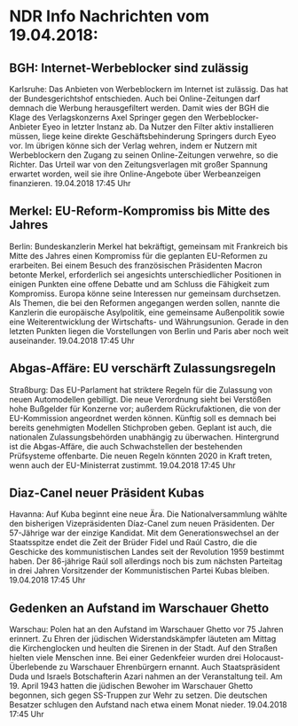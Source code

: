 # NDR Info Nachrichten vom 19.04.2018:


## BGH: Internet-Werbeblocker sind zulässig
Karlsruhe: Das Anbieten von Werbeblockern im Internet ist zulässig. Das hat der Bundesgerichtshof entschieden. Auch bei Online-Zeitungen darf demnach die Werbung herausgefiltert werden. Damit wies der BGH die Klage des Verlagskonzerns Axel Springer gegen den Werbeblocker-Anbieter Eyeo in letzter Instanz ab. Da Nutzer den Filter aktiv installieren müssen, liege keine direkte Geschäftsbehinderung Springers durch Eyeo vor. Im übrigen könne sich der Verlag wehren,  indem er Nutzern mit Werbeblockern den Zugang zu seinen Online-Zeitungen verwehre, so die Richter. Das Urteil war von den Zeitungsverlagen mit großer Spannung erwartet worden, weil sie ihre Online-Angebote über Werbeanzeigen finanzieren. 19.04.2018 17:45 Uhr 

## Merkel: EU-Reform-Kompromiss bis Mitte des Jahres
Berlin: Bundeskanzlerin Merkel hat bekräftigt, gemeinsam mit Frankreich bis Mitte des Jahres einen Kompromiss für die geplanten EU-Reformen zu erarbeiten. Bei einem Besuch des französischen Präsidenten Macron betonte Merkel, erforderlich sei angesichts unterschiedlicher Positionen in einigen Punkten eine offene Debatte und am Schluss die Fähigkeit zum Kompromiss. Europa könne seine Interessen nur gemeinsam durchsetzen. Als Themen, die bei den Reformen angegangen werden sollen, nannte die Kanzlerin die europäische Asylpolitik, eine gemeinsame Außenpolitik sowie eine Weiterentwicklung der Wirtschafts- und Währungsunion. Gerade in den letzten Punkten liegen die Vorstellungen von Berlin und Paris aber noch weit auseinander. 19.04.2018 17:45 Uhr 

## Abgas-Affäre: EU verschärft Zulassungsregeln
Straßburg: Das EU-Parlament hat striktere Regeln für die Zulassung von neuen Automodellen gebilligt. Die neue Verordnung sieht bei Verstößen hohe Bußgelder für Konzerne vor; außerdem Rückrufaktionen, die von der EU-Kommission angeordnet werden können. Künftig soll es demnach bei bereits genehmigten Modellen Stichproben geben. Geplant ist auch, die nationalen Zulassungsbehörden unabhängig zu überwachen. Hintergrund ist die Abgas-Affäre, die auch Schwachstellen der bestehenden Prüfsysteme offenbarte. Die neuen Regeln könnten 2020 in Kraft treten, wenn auch der EU-Ministerrat zustimmt. 19.04.2018 17:45 Uhr 

## Diaz-Canel neuer Präsident Kubas
Havanna: Auf Kuba beginnt eine neue Ära. Die Nationalversammlung wählte den bisherigen Vizepräsidenten Díaz-Canel zum neuen Präsidenten. Der 57-Jährige war der einzige Kandidat. Mit dem Generationswechsel an der Staatsspitze endet die Zeit der Brüder Fidel und Raúl Castro, die die Geschicke des kommunistischen Landes seit der Revolution 1959 bestimmt haben. Der 86-jährige Raúl soll allerdings noch bis zum nächsten Parteitag in drei Jahren Vorsitzender der Kommunistischen Partei Kubas bleiben. 19.04.2018 17:45 Uhr 

## Gedenken an Aufstand im Warschauer Ghetto
Warschau: Polen hat an den Aufstand im Warschauer Ghetto vor 75 Jahren erinnert. Zu Ehren der jüdischen Widerstandskämpfer läuteten am Mittag die Kirchenglocken und heulten die Sirenen in der Stadt. Auf den Straßen hielten viele Menschen inne. Bei einer Gedenkfeier wurden drei Holocaust-Überlebende zu Warschauer Ehrenbürgern ernannt. Auch Staatspräsident Duda und Israels Botschafterin Azari nahmen an der Veranstaltung teil. Am 19. April 1943 hatten die jüdischen Bewoher im Warschauer Ghetto begonnen, sich gegen SS-Truppen zur Wehr zu setzen. Die deutschen Besatzer schlugen den Aufstand nach etwa einem Monat nieder. 19.04.2018 17:45 Uhr 

